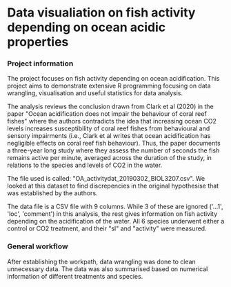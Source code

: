 # Data visualiation on fish activity depending on ocean acidic properties
### Project information
The project focuses on fish activity depending on ocean acidification. This project aims to demonstrate extensive R programming focusing on data wrangling, visualisation and useful statistics for data analysis.

The analysis reviews the conclusion drawn from Clark et al (2020) in the paper "Ocean acidification does not impair the behaviour of coral reef fishes" where the authors contradicts the idea that increasing ocean CO2 levels increases susceptibility of coral reef fishes from behavioural and sensory impairments (i.e., Clark et al writes that ocean acidification has negligible effects on coral reef fish behaviour). Thus, the paper documents a three-year long study where they assess the number of seconds the fish remains active per minute, averaged across the duration of the study, in relations to the species and levels of CO2 in the water.

 
The file used is called: "OA_activitydat_20190302_BIOL3207.csv". We looked at this dataset to find discrepencies in the original hypothesise that was established by the authors.

The data file is a CSV file with 9 columns. While 3 of these are ignored ('...1', 'loc', 'comment') in this analysis, the rest gives information on fish activity depending on the acidification of the water. All 6 species underwent either a control or CO2 treatment, and their "sl" and "activity" were measured. 

### General workflow
After establishing the workpath, data wrangling was done to clean unnecessary data. The data was also summarised based on numerical information of different treatments and species. 

